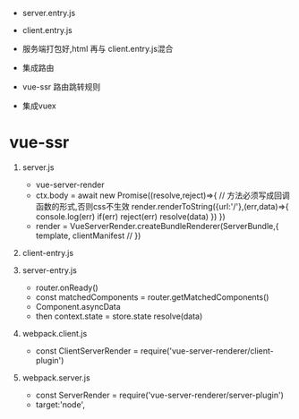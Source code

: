 * server.entry.js
* client.entry.js

* 服务端打包好,html 再与 client.entry.js混合

* 集成路由
* vue-ssr 路由跳转规则

* 集成vuex






# vue-ssr
1. server.js
    - vue-server-render
    - ctx.body = await new Promise((resolve,reject)=>{
        // 方法必须写成回调函数的形式,否则css不生效
        render.renderToString({url:'/'},(err,data)=>{
            console.log(err)
            if(err) reject(err)
            resolve(data)
        })
    })
    - render =  VueServerRender.createBundleRenderer(ServerBundle,{
    template,
    clientManifest // 
})
2. client-entry.js
3. server-entry.js
    - router.onReady()
    - const matchedComponents = router.getMatchedComponents()
    - Component.asyncData
    - then  context.state = store.state resolve(data)

4. webpack.client.js
    - const ClientServerRender = require('vue-server-renderer/client-plugin')
5. webpack.server.js    
    - const ServerRender = require('vue-server-renderer/server-plugin')
    - target:'node',